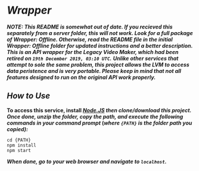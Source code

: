 # ***Wrapper***
***NOTE: This README is somewhat out of date. If you recieved this separately from a server folder, this will not work. Look for a full package of Wrapper: Offline. Otherwise, read the README file in the initial Wrapper: Offline folder for updated instructions and a better description.
This is an API wrapper for the Legacy Video Maker, which had been retired on ***`19th December 2019, 03:10 UTC`***.***	***Unlike other services that attempt to sole the same problem, this project allows the LVM to access data peristence and is very portable.	Please keep in mind that not all features designed to run on the original API work properly.***
## ***How to Use***
**To access this service, install ***[Node.JS](https://nodejs.org/en/)*** ***then clone/download this project.	Once done, unzip the folder, copy the path, and execute the following commands in your command prompt*** (***where ***`{PATH}`*** *is the folder path you copied***):***
```console
cd {PATH}
npm install
npm start
```

***When done, go to your web browser and navigate to ***`localhost`***.***
